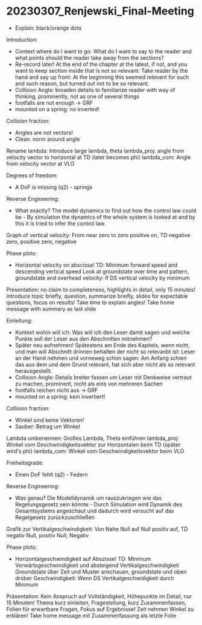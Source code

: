 # 20230307_Renjewski_Final-Meeting

- Explain: black/orange dots

Introduction:

- Context where do I want to go: What do I want to say to the reader and what points should the reader take away from the sections?
- Re-record later! At the end of the chapter at the latest, if not, and you want to keep section inside that is not so relevant: Take reader by the hand and say up front: At the beginning this seemed relevant for such and such reason, but turned out not to be so relevant.
- Collision Angle: broaden details to familiarize reader with way of thinking, prominently, not as one of several things
- footfalls are not enough -> GRF
- mounted on a spring: no inverted!

Collision fraction:

- Angles are not vectors!
- Clean: norm around angle

Rename lambda:
Introduce large lambda, theta
lambda_proj: angle from velocity vector to horizontal at TD (later becomes phi)
lambda_com: Angle from velocity vector at VLO

Degrees of freedom:

- A DoF is missing (q2) - springs

Reverse Engineering:

- What exactly? The model dynamics to find out how the control law could be - By simulation the dynamics of the whole system is looked at and by this it is tried to infer the control law.

Graph of vertical velocity: From near zero to zero positive on, TD negative zero, positive zero, negative

Phase plots:

- Horizontal velocity on abscissa!
TD: Minimum forward speed and descending vertical speed
Look at groundstate over time and pattern, groundstate and overhead velocity: If DS vertical velocity by minimum

Presentation: no claim to completeness, highlights in detail, only 15 minutes! Introduce topic briefly, question, summarize briefly, slides for expectable questions, focus on results! Take time to explain angles! Take home message with summary as last slide





Einleitung:

- Kontext wohin will ich: Was will ich den Leser damit sagen und welche Punkte soll der Leser aus den Abschnitten mitnehmen?
- Später neu aufnehmen! Spätestens am Ende des Kapitels, wenn nicht, und man will Abschnitt drinnen behalten der nicht so relevanbt ist: Leser an der Hand nehmen und vorneweg schon sagen: Am Anfang schien das aus dem und dem Grund relevant, hat sich aber nicht als so relevant herausgestellt.
- Collision Angle: Details breiter fassen um Leser mit Denkweise vertraut zu machen, prominent, nicht als eins von mehreren Sachen
- footfalls reichen nicht aus -> GRF
- mounted on a spring: kein invertiert!

Collision fraction:

- Winkel sind keine Vektoren!
- Sauber: Betrag um Winkel

Lambda umbenennen:
Großes Lambda, Theta einführen
lambda_proj: Winkel vom Geschwindigkeitsvektor zur Horizontalen beim TD (später wird's phi)
lambda_com: Winkel vom Geschwindigkeitsvektor beim VLO

Freiheitsgrade:

- Einen DoF fehlt (q2) - Federn

Reverse Engineering: 

- Was genau? Die Modelldynamik um rauszukriegen wie das Regelungsgesetz sein könnte - Durch Simulation wird Dynamik des Gesamtsystems angeschaut und dadurch wird versucht auf das Regelgesetz zurückzuschließen

Grafik zur Vertikalgeschwindigkeit: Von Nahe Null auf Null positiv auf, TD negativ Null, positiv Null, Negativ

Phase plots:

- Horizontalgeschwindigkeit auf Abszisse!
TD: Minimum Vorwärtsgeschwindigkeit und absteigend Vertikalgeschwindigkeit
Groundstate über Zeit und Muster anschauen, groundstate und oben drüber Geschwindigkeit: Wenn DS Vertikalgeschwidigkeit durch Minimum

Präsentation: Kein Anspruch auf Vollständigkeit, Höhepunkte im Detail, nur 15 Minuten! Thema kurz einleiten, Fragestellung, kurz Zusammenfassen, Folien für erwartbare Fragen, Fokus auf Ergebnisse! Zeit nehmen Winkel zu erklären! Take home message mit Zusammenfassung als letzte Folie
